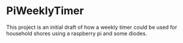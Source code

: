 # PiWeeklyTimer

This project is an initial draft of how a weekly timer could be used for household shores using a raspberry pi and some diodes.
